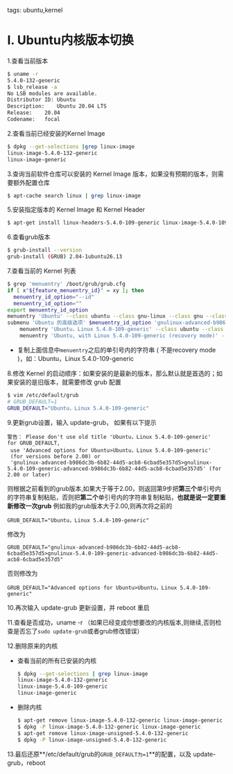 tags: ubuntu,kernel

# I. Ubuntu内核版本切换

1.查看当前版本

``` bash
$ uname -r
5.4.0-132-generic
$ lsb_release -a
No LSB modules are available.
Distributor ID:	Ubuntu
Description:	Ubuntu 20.04 LTS
Release:	20.04
Codename:	focal
```

2.查看当前已经安装的Kernel Image

``` bash
$ dpkg --get-selections |grep linux-image
linux-image-5.4.0-132-generic
linux-image-generic
```

3.查询当前软件仓库可以安装的 Kernel Image 版本，如果没有预期的版本，则需要额外配置仓库

```bash
$ apt-cache search linux | grep linux-image
```

5.安装指定版本的 Kernel Image 和 Kernel Header

```bash
$ apt-get install linux-headers-5.4.0-109-generic linux-image-5.4.0-109-generic
```

6.查看grub版本

```bash
$ grub-install --version
grub-install (GRUB) 2.04-1ubuntu26.13
```

7.查看当前的 Kernel 列表

```bash
$ grep 'menuentry' /boot/grub/grub.cfg
if [ x"${feature_menuentry_id}" = xy ]; then
  menuentry_id_option="--id"
  menuentry_id_option=""
export menuentry_id_option
menuentry 'Ubuntu' --class ubuntu --class gnu-linux --class gnu --class os $menuentry_id_option 'gnulinux-simple-b986dc3b-6b82-44d5-acb8-6cbad5e357d5' {
submenu 'Ubuntu 的高级选项' $menuentry_id_option 'gnulinux-advanced-b986dc3b-6b82-44d5-acb8-6cbad5e357d5' {
	menuentry 'Ubuntu，Linux 5.4.0-109-generic' --class ubuntu --class gnu-linux --class gnu --class os $menuentry_id_option 'gnulinux-5.4.0-109-generic-advanced-b986dc3b-6b82-44d5-acb8-6cbad5e357d5' {
	menuentry 'Ubuntu, with Linux 5.4.0-109-generic (recovery mode)' --class ubuntu --class gnu-linux --class gnu --class os $menuentry_id_option 'gnulinux-5.4.0-109-generic-recovery-b986dc3b-6b82-44d5-acb8-6cbad5e357d5' {
```

- 复制上面信息中`menuentry`之后的单引号内的字符串 ( 不是recovery mode )，如：Ubuntu，Linux 5.4.0-109-generic

8.修改 Kernel 的启动顺序：如果安装的是最新的版本，那么默认就是首选的；如果安装的是旧版本，就需要修改 grub 配置

```bash
$ vim /etc/default/grub
# GRUB_DEFAULT=1
GRUB_DEFAULT="Ubuntu，Linux 5.4.0-109-generic"
```

9.更新grub设置，输入 update-grub， 如果有以下提示

```
警告： Please don't use old title 'Ubuntu，Linux 5.4.0-109-generic' 	for GRUB_DEFAULT,
 use 'Advanced options for Ubuntu>Ubuntu，Linux 5.4.0-109-generic' 
 (for versions before 2.00) or 
 'gnulinux-advanced-b986dc3b-6b82-44d5-acb8-6cbad5e357d5>gnulinux-5.4.0-109-generic-advanced-b986dc3b-6b82-44d5-acb8-6cbad5e357d5' (for 2.00 or later)
```

则根据之前看到的grub版本,如果大于等于2.00，则返回第9步把**第三个**单引号内的字符串复制粘贴，否则把**第二个**单引号内的字符串复制粘贴，**也就是说一定要重新修改一次grub**
例如我的grub版本大于2.00,则再次将之前的

```
GRUB_DEFAULT="Ubuntu，Linux 5.4.0-109-generic"
```

修改为

```
GRUB_DEFAULT="gnulinux-advanced-b986dc3b-6b82-44d5-acb8-6cbad5e357d5>gnulinux-5.4.0-109-generic-advanced-b986dc3b-6b82-44d5-acb8-6cbad5e357d5"
```

否则修改为

```
GRUB_DEFAULT="Advanced options for Ubuntu>Ubuntu，Linux 5.4.0-109-generic"
```

10.再次输入 update-grub 更新设置，并 reboot 重启

11.查看是否成功，uname -r  （如果已经变成你想要改的内核版本,则继续,否则检查是否忘了`sudo update-grub`或者grub修改错误）

12.删除原来的内核

- 查看当前的所有已安装的内核

  ```bash
  $ dpkg --get-selections | grep linux-image
  linux-image-5.4.0-132-generic
  linux-image-5.4.0-109-generic
  linux-image-generic
  ```

- 删除内核

  ```bash
  $ apt-get remove linux-image-5.4.0-132-generic linux-image-generic
  $ dpkg -P linux-image-5.4.0-132-generic linux-image-generic
  $ apt-get remove linux-image-unsigned-5.4.0-132-generic
  $ dpkg -P linux-image-unsigned-5.4.0-132-generic
  ```

13.最后还原**/etc/default/grub的`GRUB_DEFAULT为=1`**的配置，以及 update-grub，reboot